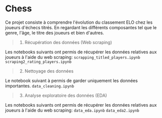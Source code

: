 # Chess

Ce projet consiste à comprendre l'évolution du classement ELO chez les joueurs d'échecs titrés. En regardant
les différents composantes tel que le genre, l'âge, le titre des joueurs et bien d'autres.

> 1. Récupération des données (Web scraping)

Les notebooks suivants ont permis de récupérer les données relatives aux joueurs à l'aide du web scraping: 
`scrapping_titled_players.ipynb`
`scraping2_rating_players.ipynb`

> 2. Nettoyage des données 

Le notebook suivant à permis de garder uniquement les données importantes. 
`data_cleaning.ipynb`

> 3. Analyse exploratoire des données (EDA)

Les notebooks suivants ont permis de récupérer les données relatives aux joueurs à l'aide du web scraping: 
`data_eda.ipynb`
`data_eda2.ipynb`